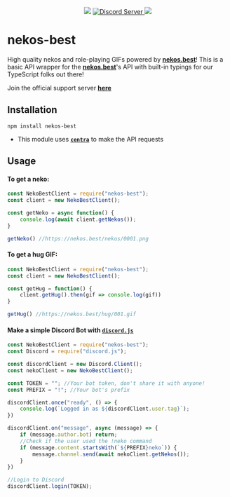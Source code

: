 <div  align="center">
<p>
<img  src="https://dummyimage.com/2x20/ff00ae/ff00ae.png" /></a>
<a  href="https://discord.gg/qKHGJXZQSu"><img  src="https://discord.com/api/guilds/793810017681276960/widget.png"  alt="Discord Server" />
<img  src="https://dummyimage.com/2x20/ff00ae/ff00ae.png" /></a>
</p>
</div>

# nekos-best
High quality nekos and role-playing GIFs powered by **[nekos.best](https://nekos.best)**!
This is a basic API wrapper for the **[nekos.best](https://nekos.best)**'s API with built-in typings for our TypeScript folks out there!

Join the official support server **[here](https://discord.gg/qKHGJXZQSu)**

## Installation

```npm install nekos-best```

 - This module uses **[`centra`](https://www.npmjs.com/package/centra)** to make the API requests

## Usage

#### To get a neko: 
```js
const NekoBestClient = require("nekos-best");
const client = new NekoBestClient();

const getNeko = async function() {
	console.log(await client.getNekos());
}

getNeko() //https://nekos.best/nekos/0001.png
```

#### To get a hug GIF:
```js
const NekoBestClient = require("nekos-best");
const client = new NekoBestClient();

const getHug = function() {
	client.getHug().then(gif => console.log(gif))
}

getHug() //https://nekos.best/hug/001.gif
```

#### Make a simple Discord Bot with [`discord.js`](https://www.npmjs.com/package/discord.js)

```js
const NekoBestClient = require("nekos-best");
const Discord = require("discord.js");

const discordClient = new Discord.Client();
const nekoClient = new NekoBestClient();

const TOKEN = ""; //Your bot token, don't share it with anyone!
const PREFIX = "!"; //Your bot's prefix

discordClient.once("ready", () => {
    console.log(`Logged in as ${discordClient.user.tag}`);
})

discordClient.on("message", async (message) => {
    if (message.author.bot) return;
    //Check if the user used the !neko command
    if (message.content.startsWith(`${PREFIX}neko`)) {
        message.channel.send(await nekoClient.getNekos());
    }
})

//Login to Discord
discordClient.login(TOKEN);
```